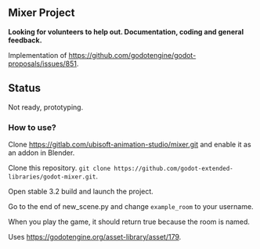 ## Mixer Project

**Looking for volunteers to help out. Documentation, coding and general feedback.**

Implementation of https://github.com/godotengine/godot-proposals/issues/851.

## Status 

Not ready, prototyping.

### How to use?

Clone https://gitlab.com/ubisoft-animation-studio/mixer.git and enable it as an addon in Blender.

Clone this repository. `git clone https://github.com/godot-extended-libraries/godot-mixer.git`.

Open stable 3.2 build and launch the project.

Go to the end of new_scene.py and change `example_room` to your username.

When you play the game, it should return true because the room is named.

Uses https://godotengine.org/asset-library/asset/179.
